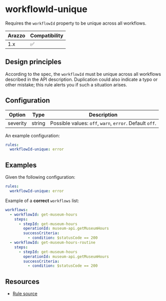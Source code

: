 # workflowId-unique

Requires the `workflowId` property to be unique across all workflows.

| Arazzo | Compatibility |
| ------ | ------------- |
| 1.x    | ✅            |

## Design principles

According to the spec, the `workflowId` must be unique across all workflows described in the API description.
Duplication could also indicate a typo or other mistake; this rule alerts you if such a situation arises.

## Configuration

| Option   | Type   | Description                                             |
| -------- | ------ | ------------------------------------------------------- |
| severity | string | Possible values: `off`, `warn`, `error`. Default `off`. |

An example configuration:

```yaml
rules:
  workflowId-unique: error
```

## Examples

Given the following configuration:

```yaml
rules:
  workflowId-unique: error
```

Example of a **correct** `workflows` list:

```yaml Correct example
workflows:
  - workflowId: get-museum-hours
    steps:
      - stepId: get-museum-hours
        operationId: museum-api.getMuseumHours
        successCriteria:
          - condition: $statusCode == 200
  - workflowId: get-museum-hours-routine
    steps:
      - stepId: get-museum-hours
        operationId: museum-api.getMuseumHours
        successCriteria:
          - condition: $statusCode == 200
```

## Resources

- [Rule source](https://github.com/Redocly/redocly-cli/blob/main/packages/core/src/rules/arazzo/workflowId-unique.ts)

